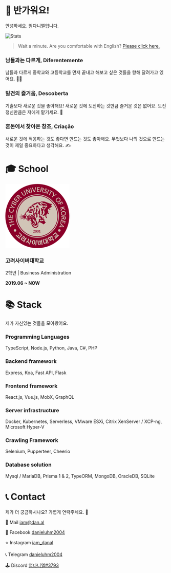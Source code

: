 # 👋 반가워요!

안녕하세요. 엄다니엘입니다.

![Stats](https://github-readme-stats.vercel.app/api?username=danieluhm2004&count_private=true&show_icons=true&theme=dracula)

> Wait a minute. Are you comfortable with English? [Please click here.](https://github.com/danieluhm2004/danieluhm2004/blob/main/README.md)

### 남들과는 다르게, Diferentemente

남들과 다르게 중학교와 고등학교를 먼저 끝내고 해보고 싶은 것들을 향해 달려가고 있어요. 🏃‍♂️

### 발견의 즐거움, Descoberta

기술보다 새로운 것을 좋아해요! 새로운 것에 도전하는 것만큼 즐거운 것은 없어요. 도전 정신만큼은 저에게 맡기세요. 🎉

### 혼돈에서 찾아온 창조, Criação

새로운 것에 적응하는 것도 좋다면 만드는 것도 좋아해요. 무엇보다 나의 것으로 만드는 것이 제일 중요하다고 생각해요. ✍️

# 🎓 School

![CUK.EDU](./assets/cuk.png)

### 고려사이버대학교

2학년 | Business Administration

**2019.06 ~ NOW**

# 📚 Stack

제가 자신있는 것들을 모아봤어요.

### Programming Languages

TypeScript, Node.js, Python, Java, C#, PHP

### Backend framework

Express, Koa, Fast API, Flask

### Frontend framework

React.js, Vue.js, MobX, GraphQL

### Server infrastructure

Docker, Kubernetes, Serverless, VMware ESXi, Citrix XenServer / XCP-ng, Microsoft Hyper-V

### Crawling Framework

Selenium, Pupperteer, Cheerio

### Database solution

Mysql / MariaDB, Prisma 1 & 2, TypeORM, MongoDB, OracleDB, SQLite

# 📞 Contact

제가 더 궁금하시나요? 가볍게 연락주세요. 🤝

📮 Mail [iam@dan.al](mailto:iam@dan.al)

📘 Facebook [danieluhm2004](https://facebook.com/danieluhm2004)

⭐ Instagram [iam_danal](https://www.instagram.com/iam_danal/)

📞 Telegram [danieluhm2004](https://t.me/danieluhm2004)

🕹️ Discord [엄다니엘#3793](https://discordapp.com/users/269459215637020672)
